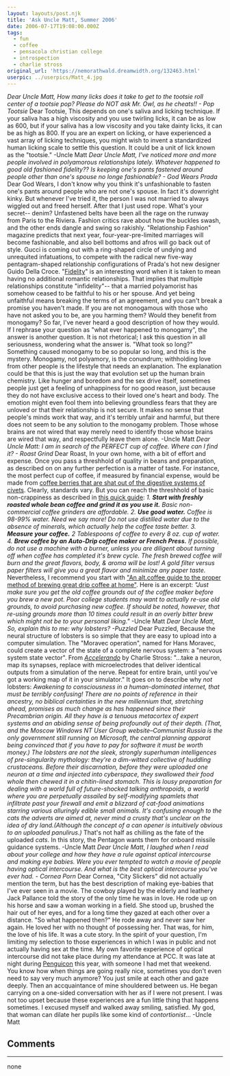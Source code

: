 ```yaml
---
layout: layouts/post.njk
title: 'Ask Uncle Matt, Summer 2006'
date: 2006-07-17T19:08:00.000Z
tags:
  - fun
  - coffee
  - pensacola christian college
  - introspection
  - charlie stross
original_url: 'https://nemorathwald.dreamwidth.org/132463.html'
userpic: ../userpics/Matt_4.jpg
---
```

_Dear Uncle Matt, How many licks does it take to get to the tootsie roll center of a tootsie pop? Please do NOT ask Mr. Owl, as he cheats!! - Pop Tootsie_ Dear Tootsie, This depends on one's saliva and licking technique. If your saliva has a high viscosity and you use twirling licks, it can be as low as 600, but if your saliva has a low viscosity and you take dainty licks, it can be as high as 800. If you are an expert on licking, or have experienced a vast array of licking techniques, you might wish to invent a standardized human licking scale to settle this question. It could be a unit of lick known as the "tootsie." -Uncle Matt _Dear Uncle Matt, I've noticed more and more people involved in polyamorous relationships lately. Whatever happened to good old fashioned fidelity?? Is keeping one's pants fastened around people other than one's spouse no longe fashionable? - God Wears Prada_ Dear God Wears, I don't know why you think it's unfashionable to fasten one's pants around people who are not one's spouse. In fact it's downright kinky. But whenever I've tried it, the person I was not married to always wiggled out and freed herself. After that I just used rope. What's your secret-- denim? Unfastened belts have been all the rage on the runway from Paris to the Riviera. Fashion critics rave about how the buckles swash, and the other ends dangle and swing so rakishly. "Relationship Fashion" magazine predicts that next year, four-year-pre-limited marriages will become fashionable, and also bell bottoms and afros will go back out of style. Gucci is coming out with a ring-shaped circle of undying and unrequited infatuations, to compete with the radical new five-way pentagram-shaped relationship configurations of Prada's hot new designer Guido Della Croce. "[Fidelity](http://en.wikipedia.org/wiki/Fidelity)" is an interesting word when it is taken to mean having no additional romantic relationships. That implies that multiple relationships constitute "infidelity"-- that a married polyamorist has somehow ceased to be faithful to his or her spouse. And yet being unfaithful means breaking the terms of an agreement, and you can't break a promise you haven't made. If you are not monogamous with those who have not asked you to be, are you harming them? Would they benefit from monogamy? So far, I've never heard a good description of how they would. If I rephrase your question as "what ever happened to monogamy", the answer is another question. It is not rhetorical; I ask this question in all seriousness, wondering what the answer is. "What took so long?" Something caused monogamy to be so popular so long, and this is the mystery. Monogamy, not polyamory, is the conundrum; withholding love from other people is the lifestyle that needs an explanation. The explanation could be that this is just the way that evolution set up the human brain chemistry. Like hunger and boredom and the sex drive itself, sometimes people just get a feeling of unhappiness for no good reason, just because they do not have exclusive access to their loved one's heart and body. The emotion might even fool them into believing groundless fears that they are unloved or that their relationship is not secure. It makes no sense that people's minds work that way, and it's terribly unfair and harmful, but there does not seem to be any solution to the monogamy problem. Those whose brains are not wired that way merely need to identify those whose brains are wired that way, and respectfully leave them alone. -Uncle Matt _Dear Uncle Matt: I am in search of the PERFECT cup of coffee. Where can I find it? - Roast Grind_ Dear Roast, In your own home, with a bit of effort and expense. Once you pass a threshhold of quality in beans and preparation, as described on on any further perfection is a matter of taste. For instance, the most perfect cup of coffee, if measured by financial expense, would be made from [coffee berries that are shat out of the digestive systems of civets](http://en.wikipedia.org/wiki/Kopi_Luwak). Clearly, standards vary. But you can reach the threshhold of basic non-crappiness as described in [this quick guide](http://www.surfcitycoffee.com/html/brewing_techniques.html): _1\. **Start with freshly roasted whole bean coffee and grind it as you use it.** Basic non-commercial coffee grinders are affordable. 2. **Use good water.** Coffee is 98-99% water. Need we say more! Do not use distilled water due to the absence of minerals, which actually help the coffee taste better. 3. **Measure your coffee.** 2 Tablespoons of coffee to every 8 oz. cup of water. 4. **Brew coffee by an Auto-Drip coffee maker or French Press.** If possible, do not use a machine with a burner, unless you are diligent about turning off when coffee has completed it's brew cycle. The fresh brewed coffee will burn and the great flavors, body, & aroma will be lost! A gold filter versus paper filters will give you a great flavor and minimize any paper taste._ Nevertheless, I recommend you start with ["An alt.coffee guide to the proper method of brewing great drip coffee at home"](http://www.baetzler.de/humor/alt_coffee_guide.html). Here is an excerpt: _"Just make sure you get the old coffee grounds out of the coffee maker before you brew a new pot. Poor college students may want to actually re-use old grounds, to avoid purchasing new coffee. If should be noted, however, that re-using grounds more than 10 times could result in an overly bitter brew which might not be to your personal liking."_ -Uncle Matt _Dear Uncle Matt, So, explain this to me: why lobsters? -Puzzled_ Dear Puzzled, Because the neural structure of lobsters is so simple that they are easy to upload into a computer simulation. The "Moravec operation", named for Hans Moravec, could create a vector of the state of a complete nervous system: a "nervous system state vector". From [_Accelerando_](http://www.accelerando.org/_static/accelerando.html) by Charlie Stross: "...take a neuron, map its synapses, replace with microelectrodes that deliver identical outputs from a simulation of the nerve. Repeat for entire brain, until you've got a working map of it in your simulator." It goes on to describe why _not_ lobsters: _Awakening to consciousness in a human-dominated internet, that must be terribly confusing! There are no points of reference in their ancestry, no biblical certainties in the new millennium that, stretching ahead, promises as much change as has happened since their Precambrian origin. All they have is a tenuous metacortex of expert systems and an abiding sense of being profoundly out of their depth. (That, and the Moscow Windows NT User Group website–Communist Russia is the only government still running on Microsoft, the central planning apparat being convinced that if you have to pay for software it must be worth money.) The lobsters are not the sleek, strongly superhuman intelligences of pre-singularity mythology: they're a dim-witted collective of huddling crustaceans. Before their discarnation, before they were uploaded one neuron at a time and injected into cyberspace, they swallowed their food whole then chewed it in a chitin-lined stomach. This is lousy preparation for dealing with a world full of future-shocked talking anthropoids, a world where you are perpetually assailed by self-modifying spamlets that infiltrate past your firewall and emit a blizzard of cat-food animations starring various alluringly edible small animals. It's confusing enough to the cats the adverts are aimed at, never mind a crusty that's unclear on the idea of dry land.(Although the concept of a can opener is intuitively obvious to an uploaded panulirus.)_ That's not half as chilling as the fate of the uploaded _cats_. In this story, the Pentagon wants them for onboard missile guidance systems. -Uncle Matt _Dear Uncle Matt, I laughed when I read about your college and how they have a rule against optical intercourse and making eye babies. Were you ever tempted to watch a movie of people having optical intercourse. And what is the best optical intercourse you've ever had. - Cornea Porn_ Dear Cornea, "City Slickers" did not actually mention the term, but has the best description of making eye-babies that I've ever seen in a movie. The cowboy played by the elderly and leathery Jack Pallance told the story of the only time he was in love. He rode up on his horse and saw a woman working in a field. She stood up, brushed the hair out of her eyes, and for a long time they gazed at each other over a distance. "So what happened then?" He rode away and never saw her again. He loved her with no thought of possessing her. That was, for him, the love of his life. It was a cute story. In the spirit of your question, I'm limiting my selection to those experiences in which I was in public and not actually having sex at the time. My own favorite experience of optical intercourse did not take place during my attendance at PCC. It was late at night during [Penguicon](http://www.penguicon.org/) this year, with someone I had met that weekend. You know how when things are going really nice, sometimes you don't even need to say very much anymore? You just smile at each other and gaze deeply. Then an accquaintance of mine shouldered between us. He began carrying on a one-sided conversation with her as if I were not present. I was not too upset because these experiences are a fun little thing that happens sometimes. I excused myself and walked away smiling, satisfied. My god, that woman can dilate her pupils like some kind of _contortionist_... -Uncle Matt

## Comments

---

none
